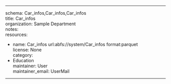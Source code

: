 


---  
schema: Car_infos,Car_infos,Car_infos  
title: Car_infos  
organization: Sample Department  
notes:   
resources:  
- name: Car_infos 
 url:abfs://system/Car_infos 
 format:parquet  
license: None  
category:
 - Education  
maintainer: User  
maintainer_email: UserMail  
---